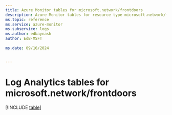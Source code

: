 ```yaml
---
title: Azure Monitor tables for microsoft.network/frontdoors
description: Azure Monitor tables for resource type microsoft.network/frontdoors
ms.topic: reference
ms.service: azure-monitor
ms.subservice: logs
ms.author: edbaynash
author: EdB-MSFT
   
ms.date: 09/16/2024


---
```


# Log Analytics tables for microsoft.network/frontdoors  

[!INCLUDE [table](~/reusable-content/ce-skilling/azure/includes/azure-monitor/reference/tables/microsoft-network_frontdoors-include.md)]

